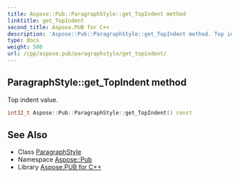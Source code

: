 ```yaml
---
title: Aspose::Pub::ParagraphStyle::get_TopIndent method
linktitle: get_TopIndent
second_title: Aspose.PUB for C++
description: 'Aspose::Pub::ParagraphStyle::get_TopIndent method. Top indent value in C++.'
type: docs
weight: 500
url: /cpp/aspose.pub/paragraphstyle/get_topindent/
---
```

## ParagraphStyle::get_TopIndent method


Top indent value.

```cpp
int32_t Aspose::Pub::ParagraphStyle::get_TopIndent() const
```

## See Also

* Class [ParagraphStyle](../)
* Namespace [Aspose::Pub](../../)
* Library [Aspose.PUB for C++](../../../)
